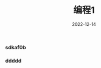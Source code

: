 ﻿---
title: "编程1"
summary: We'll try to answer frequently asked qestions by users.
date: "2022-12-14"
tags: ["PaperMod", "Docs"] # 关键词
---

###  sdkaf0b

### ddddd